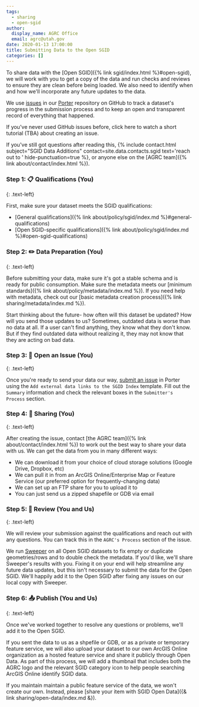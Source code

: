 ```yaml
---
tags:
  - sharing
  - open-sgid
author:
  display_name: AGRC Office
  email: agrc@utah.gov
date: 2020-01-13 17:00:00
title: Submitting Data to the Open SGID
categories: []
---
```


To share data with the [Open SGID]({% link sgid/index.html %}#open-sgid), we will work with you to get a copy of the data and run checks and reviews to ensure they are clean before being loaded. We also need to identify when and how we'll incorporate any future updates to the data.

We use [issues](https://guides.github.com/features/issues/) in our [Porter](https://github.com/agrc/porter/issues) repository on GitHub to track a dataset's progress in the submission process and to keep an open and transparent record of everything that happened.

If you've never used GitHub issues before, click here to watch a short tutorial (TBA) about creating an issue.

If you've still got questions after reading this, {% include contact.html subject="SGID Data Additions" contact=site.data.contacts.sgid text='reach out to ' hide-punctuation=true %}, or anyone else on the [AGRC team]({% link about/contact/index.html %}).

### Step 1: 📋 Qualifications (You)
{: .text-left}

First, make sure your dataset meets the SGID qualifications:

- [General qualifications]({% link about/policy/sgid/index.md %}#general-qualifications)
- [Open SGID-specific qualifications]({% link about/policy/sgid/index.md %}#open-sgid-qualifications)

### Step 2: ✏️ Data Preparation (You)
{: .text-left}

Before submitting your data, make sure it's got a stable schema and is ready for public consumption. Make sure the metadata meets our [minimum standards]({% link about/policy/metadata/index.md %}). If you need help with metadata, check out our [basic metadata creation process]({% link sharing/metadata/index.md %}).

Start thinking about the future- how often will this dataset be updated? How will you send those updates to us? Sometimes, outdated data is worse than no data at all. If a user can't find anything, they know what they don't know. But if they find outdated data without realizing it, they may not know that they are acting on bad data.

### Step 3: 📂 Open an Issue (You)
{: .text-left}

Once you're ready to send your data our way, [submit an issue](https://github.com/agrc/porter/issues/new/choose) in Porter using the `Add external data links to the SGID Index` template. Fill out the `Summary` information and check the relevant boxes in the `Submitter's Process` section.

### Step 4: 💠 Sharing (You)
{: .text-left}

After creating the issue, contact [the AGRC team]({% link about/contact/index.html %}) to work out the best way to share your data with us. We can get the data from you in many different ways:

- We can download it from your choice of cloud storage solutions (Google Drive, Dropbox, etc)
- We can pull it in from an ArcGIS Online/Enterprise Map or Feature Service (our preferred option for frequently-changing data)
- We can set up an FTP share for you to upload it to
- You can just send us a zipped shapefile or GDB via email

### Step 5: 🔎 Review (You and Us)
{: .text-left}

We will review your submission against the qualifications and reach out with any questions. You can track this in the `AGRC's Process` section of the issue.

We run [Sweeper](https://github.com/agrc/sweeper) on all Open SGID datasets to fix empty or duplicate geometries/rows and to double check the metadata. If you'd like, we'll share Sweeper's results with you. Fixing it on your end will help streamline any future data updates, but this isn't necessary to submit the data for the Open SGID. We'll happily add it to the Open SGID after fixing any issues on our local copy with Sweeper.

### Step 6: 📤 Publish (You and Us)
{: .text-left}

Once we've worked together to resolve any questions or problems, we'll add it to the Open SGID. 

If you sent the data to us as a shpefile or GDB, or as a private or temporary feature service, we will also upload your dataset to our own ArcGIS Online organization as a hosted feature service and share it publicly through Open Data. As part of this process, we will add a thumbnail that includes both the AGRC logo and the relevant SGID category icon to help people searching ArcGIS Online identify SGID data.

If you maintain maintain a public feature service of the data, we won't create our own. Instead, please [share your item with SGID Open Data]({& link sharing/open-data/index.md &}).